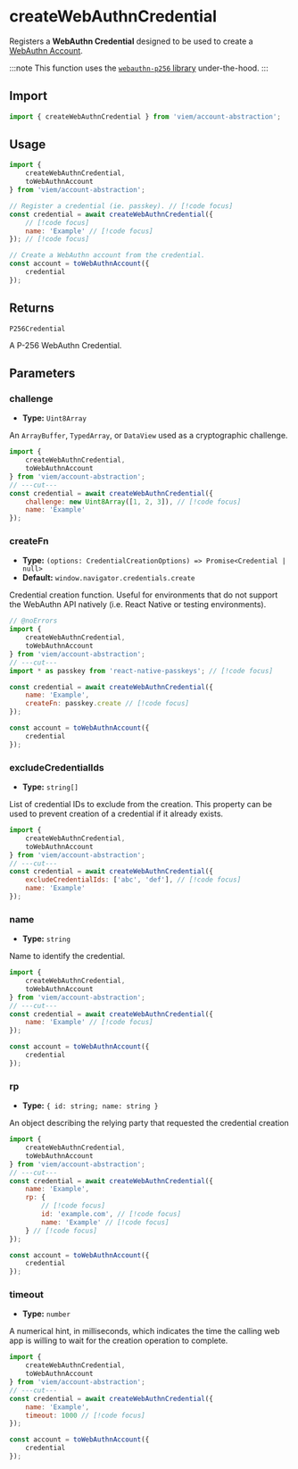 # createWebAuthnCredential

Registers a **WebAuthn Credential** designed to be used to create a [WebAuthn Account](/account-abstraction/accounts/webauthn/toWebAuthnAccount).

:::note
This function uses the [`webauthn-p256` library](https://github.com/wevm/webauthn-p256) under-the-hood.
:::

## Import

```js twoslash
import { createWebAuthnCredential } from 'viem/account-abstraction';
```

## Usage

```js twoslash
import {
    createWebAuthnCredential,
    toWebAuthnAccount
} from 'viem/account-abstraction';

// Register a credential (ie. passkey). // [!code focus]
const credential = await createWebAuthnCredential({
    // [!code focus]
    name: 'Example' // [!code focus]
}); // [!code focus]

// Create a WebAuthn account from the credential.
const account = toWebAuthnAccount({
    credential
});
```

## Returns

`P256Credential`

A P-256 WebAuthn Credential.

## Parameters

### challenge

- **Type:** `Uint8Array`

An `ArrayBuffer`, `TypedArray`, or `DataView` used as a cryptographic challenge.

```js twoslash
import {
    createWebAuthnCredential,
    toWebAuthnAccount
} from 'viem/account-abstraction';
// ---cut---
const credential = await createWebAuthnCredential({
    challenge: new Uint8Array([1, 2, 3]), // [!code focus]
    name: 'Example'
});
```

### createFn

- **Type:** `(options: CredentialCreationOptions) => Promise<Credential | null>`
- **Default:** `window.navigator.credentials.create`

Credential creation function. Useful for environments that do not support the WebAuthn API natively (i.e. React Native or testing environments).

```js twoslash
// @noErrors
import {
    createWebAuthnCredential,
    toWebAuthnAccount
} from 'viem/account-abstraction';
// ---cut---
import * as passkey from 'react-native-passkeys'; // [!code focus]

const credential = await createWebAuthnCredential({
    name: 'Example',
    createFn: passkey.create // [!code focus]
});

const account = toWebAuthnAccount({
    credential
});
```

### excludeCredentialIds

- **Type:** `string[]`

List of credential IDs to exclude from the creation. This property can be used to prevent creation of a credential if it already exists.

```js twoslash
import {
    createWebAuthnCredential,
    toWebAuthnAccount
} from 'viem/account-abstraction';
// ---cut---
const credential = await createWebAuthnCredential({
    excludeCredentialIds: ['abc', 'def'], // [!code focus]
    name: 'Example'
});
```

### name

- **Type:** `string`

Name to identify the credential.

```js twoslash
import {
    createWebAuthnCredential,
    toWebAuthnAccount
} from 'viem/account-abstraction';
// ---cut---
const credential = await createWebAuthnCredential({
    name: 'Example' // [!code focus]
});

const account = toWebAuthnAccount({
    credential
});
```

### rp

- **Type:** `{ id: string; name: string }`

An object describing the relying party that requested the credential creation

```js twoslash
import {
    createWebAuthnCredential,
    toWebAuthnAccount
} from 'viem/account-abstraction';
// ---cut---
const credential = await createWebAuthnCredential({
    name: 'Example',
    rp: {
        // [!code focus]
        id: 'example.com', // [!code focus]
        name: 'Example' // [!code focus]
    } // [!code focus]
});

const account = toWebAuthnAccount({
    credential
});
```

### timeout

- **Type:** `number`

A numerical hint, in milliseconds, which indicates the time the calling web app is willing to wait for the creation operation to complete.

```js twoslash
import {
    createWebAuthnCredential,
    toWebAuthnAccount
} from 'viem/account-abstraction';
// ---cut---
const credential = await createWebAuthnCredential({
    name: 'Example',
    timeout: 1000 // [!code focus]
});

const account = toWebAuthnAccount({
    credential
});
```
